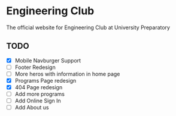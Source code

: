 # Engineering Club

The official website for Engineering Club at University Preparatory

## TODO

- [x] Mobile Navburger Support
- [ ] Footer Redesign
- [ ] More heros with information in home page
- [x] Programs Page redesign
- [x] 404 Page redesign
- [ ] Add more programs
- [ ] Add Online Sign In
- [ ] Add About us
